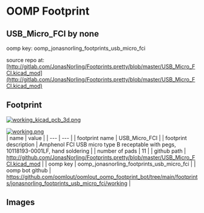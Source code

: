 # OOMP Footprint  
## USB_Micro_FCI  by none  
  
oomp key: oomp_jonasnorling_footprints_usb_micro_fci  
  
source repo at: [http://gitlab.com/JonasNorling/Footprints.pretty/blob/master/USB_Micro_FCI.kicad_mod](http://gitlab.com/JonasNorling/Footprints.pretty/blob/master/USB_Micro_FCI.kicad_mod)  
## Footprint  
  
[![working_kicad_pcb_3d.png](working_kicad_pcb_3d_600.png)](working_kicad_pcb_3d.png)  
  
[![working.png](working_600.png)](working.png)  
| name | value | 
| --- | --- | 
| footprint name | USB_Micro_FCI | 
| footprint description | Amphenol FCI USB micro type B receptable with pegs, 10118193-0001LF, hand soldering | 
| number of pads | 11 | 
| github path | http://github.com/JonasNorling/Footprints.pretty/blob/master/USB_Micro_FCI.kicad_mod | 
| oomp key | oomp_jonasnorling_footprints_usb_micro_fci | 
| oomp bot github | https://github.com/oomlout/oomlout_oomp_footprint_bot/tree/main/footprints/jonasnorling_footprints_usb_micro_fci/working | 
## Images  

